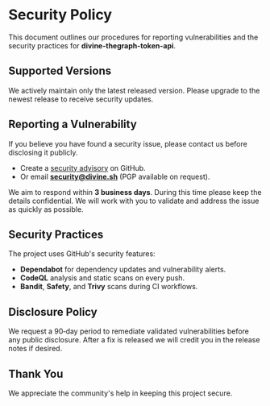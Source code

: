 # Security Policy

This document outlines our procedures for reporting vulnerabilities and the security practices for **divine-thegraph-token-api**.

## Supported Versions

We actively maintain only the latest released version. Please upgrade to the newest release to receive security updates.

## Reporting a Vulnerability

If you believe you have found a security issue, please contact us before disclosing it publicly.

- Create a [security advisory](https://github.com/codebydivine/token-api/security/advisories) on GitHub.
- Or email **security@divine.sh** (PGP available on request).

We aim to respond within **3 business days**. During this time please keep the details confidential. We will work with you to validate and address the issue as quickly as possible.

## Security Practices

The project uses GitHub's security features:

- **Dependabot** for dependency updates and vulnerability alerts.
- **CodeQL** analysis and static scans on every push.
- **Bandit**, **Safety**, and **Trivy** scans during CI workflows.

## Disclosure Policy

We request a 90‑day period to remediate validated vulnerabilities before any public disclosure. After a fix is released we will credit you in the release notes if desired.

## Thank You

We appreciate the community's help in keeping this project secure.
